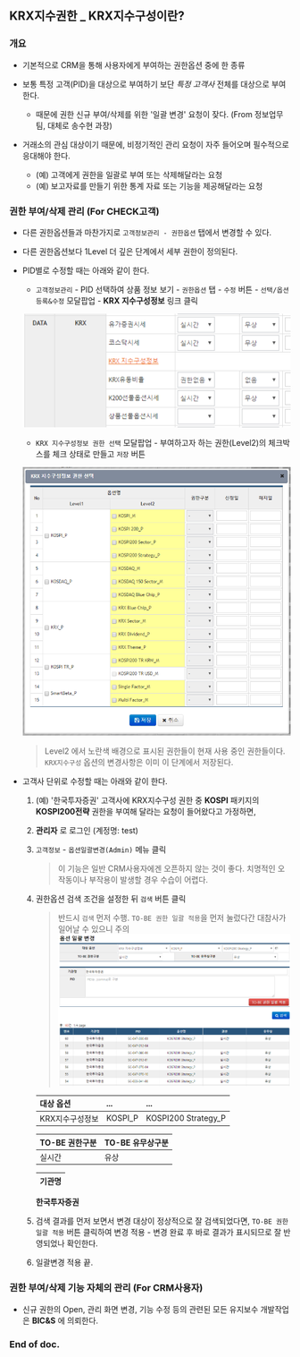 ## KRX지수권한 _ KRX지수구성이란?


### 개요
- 기본적으로 CRM을 통해 사용자에게 부여하는 권한옵션 중에 한 종류

- 보통 특정 고객(PID)을 대상으로 부여하기 보단 _특정 고객사_ 전체를 대상으로 부여한다.
	- 때문에 권한 신규 부여/삭제를 위한 '일괄 변경' 요청이 잦다. (From 정보업무팀, 대체로 송수현 과장)

- 거래소의 관심 대상이기 때문에, 비정기적인 관리 요청이 자주 들어오며 필수적으로 응대해야 한다.
	- (예) 고객에게 권한을 일괄로 부여 또는 삭제해달라는 요청
	- (예) 보고자료를 만들기 위한 통계 자료 또는 기능을 제공해달라는 요청



### 권한 부여/삭제 관리 (For CHECK고객)
- 다른 권한옵션들과 마찬가지로 `고객정보관리 - 권한옵션` 탭에서 변경할 수 있다.
- 다른 권한옵션보다 1Level 더 깊은 단계에서 세부 권한이 정의된다.

- PID별로 수정할 때는 아래와 같이 한다.
	- `고객정보관리` - PID 선택하여 상품 정보 보기 - `권한옵션` 탭 - `수정` 버튼 - `선택/옵션 등록&수정` 모달팝업 - __KRX 지수구성정보__ 링크 클릭

	![img](img/img_001.png)
	
	- `KRX 지수구성정보 권한 선택` 모달팝업 - 부여하고자 하는 권한(Level2)의 체크박스를 체크 상태로 만들고 `저장` 버튼
	
	![img](img/img_002.png)
	
	> Level2 에서 노란색 배경으로 표시된 권한들이 현재 사용 중인 권한들이다.
	> `KRX지수구성` 옵션의 변경사항은 이미 이 단계에서 저장된다. 

- 고객사 단위로 수정할 때는 아래와 같이 한다.
	1. (예) '한국투자증권' 고객사에 KRX지수구성 권한 중 __KOSPI__ 패키지의 __KOSPI200전략__ 권한을 부여해 달라는 요청이 들어왔다고 가정하면,

	2. __관리자__ 로 로그인 (계정명: test)
	3. `고객정보` - `옵션일괄변경(Admin)` 메뉴 클릭
		> 이 기능은 일반 CRM사용자에겐 오픈하지 않는 것이 좋다. 치명적인 오작동이나 부작용이 발생할 경우 수습이 어렵다.
	4. 권한옵션 검색 조건을 설정한 뒤 `검색` 버튼 클릭
		> 반드시 `검색` 먼저 수행.
		> `TO-BE 권한 일괄 적용`을 먼저 눌렀다간 대참사가 일어날 수 있으니 주의
		![img](img/img_003.png)


		대상 옵션 | ... | ... |
		---- | ---- | ---- |
		KRX지수구성정보 | KOSPI_P | KOSPI200 Strategy_P |
		
		TO-BE 권한구분 | TO-BE 유무상구분 |
		---- | ---- |
		실시간 | 유상 |
		
		**기관명** |
		---- |
		 **한국투자증권**
		 

	5. 검색 결과를 먼저 보면서 변경 대상이 정상적으로 잘 검색되었다면, `TO-BE 권한 일괄 적용` 버튼 클릭하여 변경 적용 - 변경 완료 후 바로 결과가 표시되므로 잘 반영되었나 확인한다.

	6. 일괄변경 적용 끝.
		



### 권한 부여/삭제 기능 자체의 관리 (For CRM사용자)

- 신규 권한의 Open, 관리 화면 변경, 기능 수정 등의 관련된 모든 유지보수 개발작업은 __BIC&S__ 에 의뢰한다.




### End of doc.
